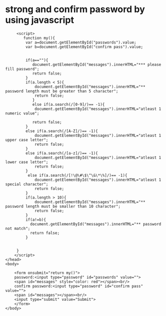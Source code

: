 # strong and confirm password by using javascript

<html>
    <head>
      
         <script>
            function my(){
             var a=document.getElementById("passwords").value;
             var b=document.getElementById("confirm pass").value;
            
             
             if(a==""){
                document.getElementById("messages").innerHTML="*** please fill password";
                return false;
             }  
             if(a.length < 5){
                 document.getElementById("messages").innerHTML="** password length must be greater than 5 character";
                 return false; 
                }  
                else if(a.search(/[0-9]/)== -1){
                 document.getElementById("messages").innerHTML="atleast 1 numeric value";
                 
                return false;
             }
             else if(a.search(/[A-Z]/)== -1){
                 document.getElementById("messages").innerHTML="atleast 1 upper case letter";
                 return false;
             } 
             else if(a.search(/[a-z]/)== -1){
                 document.getElementById("messages").innerHTML="atleast 1 lower case letter";
                 return false;
             } 
              else if(a.search(/[!\@\#\$\^\&\*\%]/)== -1){
                 document.getElementById("messages").innerHTML="atleast 1 special character";
                 return false;
             }
             if(a.length > 10){
                 document.getElementById("messages").innerHTML="** password length must be smaller than 10 character";
                 return false;
             }
             if(a!=b){
               document.getElementById("messages").innerHTML="** password not match";
               return false;
             }      
             
             
         }
        </script>
    </head>
    <body>
       
        <form onsubmit="return my()">
        password:<input type="password" id="passwords" value="">
        <span id="messages" style="color: red"></span><br/>
        confirm password:<input type="password" id="confirm pass" value="">
        <span id="messages"></span><br/> 
        <input type="submit" value="Submit">
        </form>
    </body>
</html
